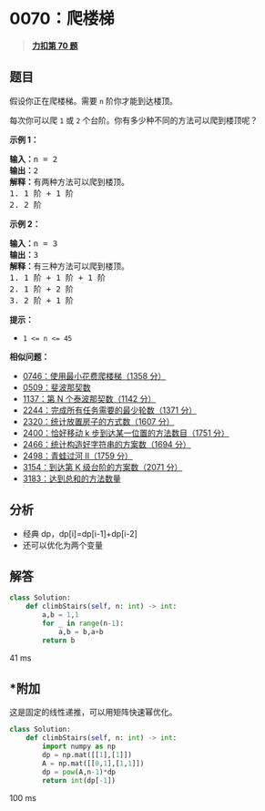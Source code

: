 # 0070：爬楼梯


> <u>**[力扣第 70 题](https://leetcode.cn/problems/climbing-stairs/)**</u>

## 题目

<p>假设你正在爬楼梯。需要 <code>n</code> 阶你才能到达楼顶。</p>

<p>每次你可以爬 <code>1</code> 或 <code>2</code> 个台阶。你有多少种不同的方法可以爬到楼顶呢？</p>



<p><strong>示例 1：</strong></p>

<pre>
<strong>输入：</strong>n = 2
<strong>输出：</strong>2
<strong>解释：</strong>有两种方法可以爬到楼顶。
1. 1 阶 + 1 阶
2. 2 阶</pre>

<p><strong>示例 2：</strong></p>

<pre>
<strong>输入：</strong>n = 3
<strong>输出：</strong>3
<strong>解释：</strong>有三种方法可以爬到楼顶。
1. 1 阶 + 1 阶 + 1 阶
2. 1 阶 + 2 阶
3. 2 阶 + 1 阶
</pre>



<p><strong>提示：</strong></p>

<ul>
<li><code>1 &lt;= n &lt;= 45</code></li>
</ul>


**相似问题：**
- [0746：使用最小花费爬楼梯（1358 分）](/leetcode/0746)
- [0509：斐波那契数](/leetcode/0509)
- [1137：第 N 个泰波那契数（1142 分）](/leetcode/1137)
- [2244：完成所有任务需要的最少轮数（1371 分）](/leetcode/2244)
- [2320：统计放置房子的方式数（1607 分）](/leetcode/2320)
- [2400：恰好移动 k 步到达某一位置的方法数目（1751 分）](/leetcode/2400)
- [2466：统计构造好字符串的方案数（1694 分）](/leetcode/2466)
- [2498：青蛙过河 II（1759 分）](/leetcode/2498)
- [3154：到达第 K 级台阶的方案数（2071 分）](/leetcode/3154)
- [3183：达到总和的方法数量](/leetcode/3183)


## 分析

- 经典 dp，dp[i]=dp[i-1]+dp[i-2]
- 还可以优化为两个变量

## 解答

```python
class Solution:
    def climbStairs(self, n: int) -> int:
        a,b = 1,1
        for _ in range(n-1):
            a,b = b,a+b
        return b
```
41 ms


## *附加

这是固定的线性递推，可以用矩阵快速幂优化。

```python
class Solution:
    def climbStairs(self, n: int) -> int:
        import numpy as np
        dp = np.mat([[1],[1]])
        A = np.mat([[0,1],[1,1]])
        dp = pow(A,n-1)*dp
        return int(dp[-1])
```
100 ms
